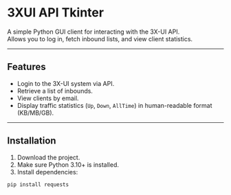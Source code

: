 # 3XUI API Tkinter

A simple Python GUI client for interacting with the 3X-UI API.  
Allows you to log in, fetch inbound lists, and view client statistics.

---

## Features

- Login to the 3X-UI system via API.
- Retrieve a list of inbounds.
- View clients by email.
- Display traffic statistics (`Up`, `Down`, `AllTime`) in human-readable format (KB/MB/GB).

---

## Installation

1. Download the project.
2. Make sure Python 3.10+ is installed.
3. Install dependencies:

```bash
pip install requests
